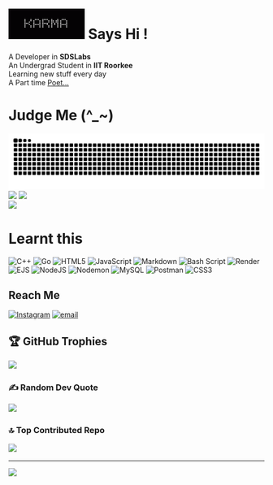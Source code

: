 # <img src="assets/karma.gif" width="150" height="60" /> Says Hi !

A Developer in **SDSLabs**<br>An Undergrad Student in **IIT Roorkee**<br>Learning new stuff every day<br>A Part time [Poet...](https://yourkavi.wordpress.com)


# Judge Me (^_~)
![GitHub Snake Dark](https://raw.githubusercontent.com/adi-QTPi/adi-QTPi/output/github-contribution-grid-snake-dark.svg)
![](https://github-readme-stats.vercel.app/api/top-langs/?username=adi-QTPi&theme=solarized-dark&hide_border=true&include_all_commits=true&count_private=true&layout=compact)
![](https://github-readme-stats.vercel.app/api?username=adi-QTPi&theme=solarized-dark&hide_border=true&include_all_commits=true&count_private=true)<br/>
![](https://nirzak-streak-stats.vercel.app/?user=adi-QTPi&theme=solarized-dark&hide_border=true)<br/>
# Learnt this
![C++](https://img.shields.io/badge/c++-%2300599C.svg?style=flat&logo=c%2B%2B&logoColor=white) ![Go](https://img.shields.io/badge/go-%2300ADD8.svg?style=flat&logo=go&logoColor=white) ![HTML5](https://img.shields.io/badge/html5-%23E34F26.svg?style=flat&logo=html5&logoColor=white) ![JavaScript](https://img.shields.io/badge/javascript-%23323330.svg?style=flat&logo=javascript&logoColor=%23F7DF1E) ![Markdown](https://img.shields.io/badge/markdown-%23000000.svg?style=flat&logo=markdown&logoColor=white) ![Bash Script](https://img.shields.io/badge/bash_script-%23121011.svg?style=flat&logo=gnu-bash&logoColor=white) ![Render](https://img.shields.io/badge/Render-%46E3B7.svg?style=flat&logo=render&logoColor=white) ![EJS](https://img.shields.io/badge/ejs-%23B4CA65.svg?style=flat&logo=ejs&logoColor=black) ![NodeJS](https://img.shields.io/badge/node.js-6DA55F?style=flat&logo=node.js&logoColor=white) ![Nodemon](https://img.shields.io/badge/NODEMON-%23323330.svg?style=flat&logo=nodemon&logoColor=%BBDEAD) ![MySQL](https://img.shields.io/badge/mysql-4479A1.svg?style=flat&logo=mysql&logoColor=white) ![Postman](https://img.shields.io/badge/Postman-FF6C37?style=flat&logo=postman&logoColor=white) ![CSS3](https://img.shields.io/badge/css3-%231572B6.svg?style=flat&logo=css3&logoColor=white)
## Reach Me
[![Instagram](https://img.shields.io/badge/Instagram-%23E4405F.svg?logo=Instagram&logoColor=white)](https://instagram.com/adi.iitr) [![email](https://img.shields.io/badge/Email-D14836?logo=gmail&logoColor=white)](mailto:captainav0608@gmail.com) 

## 🏆 GitHub Trophies
![](https://github-profile-trophy.vercel.app/?username=adi-QTPi&theme=solarized-dark&no-frame=true&no-bg=false&margin-w=4)

### ✍️ Random Dev Quote
![](https://quotes-github-readme.vercel.app/api?type=vetical&theme=tokyonight)

### 🔝 Top Contributed Repo
![](https://github-contributor-stats.vercel.app/api?username=adi-QTPi&limit=5&theme=dark&combine_all_yearly_contributions=true)

---
[![](https://visitcount.itsvg.in/api?id=adi-QTPi&icon=3&color=12)](https://visitcount.itsvg.in)

<!-- Proudly created with GPRM ( https://gprm.itsvg.in ) -->
